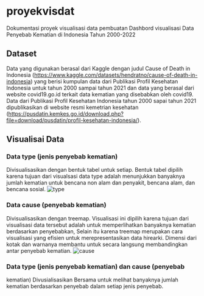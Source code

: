 # proyekvisdat
Dokumentasi proyek visualisasi data pembuatan Dashbord visualisasi Data Penyebab Kematian di Indonesia Tahun 2000-2022

## Dataset
Data yang digunakan berasal dari Kaggle dengan judul Cause of Death in Indonesia (https://www.kaggle.com/datasets/hendratno/cause-of-death-in-indonesia) yang berisi kumpulan data dari Publikasi Profil Kesehatan Indonesia untuk tahun 2000 sampai tahun 2021 dan data yang berasal dari website covid19.go.id terkait data kematian yang disebabkan oleh covid19.
Data dari Publikasi Profil Kesehatan Indonesia tahun 2000 sapai tahun 2021 dipublikasikan di website resmi kemetrian kesehatan (https://pusdatin.kemkes.go.id/download.php?file=download/pusdatin/profil-kesehatan-indonesia/).

## Visualisai Data
### Data type (jenis penyebab kematian) 
Divisualisasikan dengan bentuk tabel untuk setiap. Bentuk tabel dipilih karena tujuan dari visualsasi data type adalah menunjukkan banyaknya jumlah kematian untuk bencana non alam dan penyakit, bencana alam, dan bencana sosial.
![type](https://user-images.githubusercontent.com/107907913/174727089-08a1adea-9416-4ab7-b910-be50625c8af5.jpg)

### Data cause (penyebab kematian) 
Divisualisasikan dengan treemap. Visualisasi ini dipilih karena tujuan dari visualisasi data tersebut adalah untuk memperlihatkan banyaknya kematian berdasarkan penyebabkan, Selain itu karena treemap merupakan cara visualisasi yang efisien untuk merepresentasikan data hirearki. Dimensi dari kotak dan warnanya membantu untuk secara langsung membandingkan antar penyebab kematian.
![cause](https://user-images.githubusercontent.com/107907913/174727246-d8c0f966-72d3-46e0-8ade-fdcdaf75a593.jpg)

### Data type (jenis penyebab kematian) dan cause (penyebab 
kematian) 
Divusialisasikan Bersama untuk melihat banyaknya jumlah kematian berdasarkan penyebab dalam setiap jenis penyebab.
